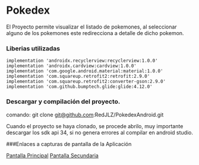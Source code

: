 # Pokedex
El Proyecto permite visualizar el listado de pokemones, al seleccionar alguno de los pokemones este redirecciona a detalle de dicho pokemon.

### Liberias utilizadas
    implementation 'androidx.recyclerview:recyclerview:1.0.0'
    implementation 'androidx.cardview:cardview:1.0.0'
    implementation 'com.google.android.material:material:1.0.0'
    implementation 'com.squareup.retrofit2:retrofit:2.9.0'
    implementation 'com.squareup.retrofit2:converter-gson:2.9.0'
    implementation 'com.github.bumptech.glide:glide:4.12.0'

### Descargar y compilación del proyecto.

comando:
git clone git@github.com:RedJLZ/PokedexAndroid.git

Cuando el proyecto se haya clonado, se procede abrilo, muy importante descargar los sdk api 34, si no genera errores al compilar en android studio.

###Enlaces a capturas de pantalla de la Aplicación

[Pantalla Principal](https://ibb.co/vZwGRWB "Pantalla Principal")
[Pantalla Secundaria](https://ibb.co/bHpMc60 "Pantalla Secundaria")
